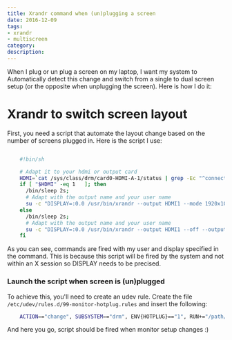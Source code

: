 ```yaml
---
title: Xrandr command when (un)plugging a screen
date: 2016-12-09
tags:
- xrandr
- multiscreen
category:
description:
---
```



When I plug or un plug a screen on my laptop, I want my system to Automatically detect this change and switch from a single to dual screen setup (or the opposite when unplugging the screen).
Here is how I do it:

# Xrandr to switch screen layout

First, you need a script that automate the layout change based on the number of screens plugged in.
Here is the script I use:

```bash

    #!bin/sh

    # Adapt it to your hdmi or output card
    HDMI=`cat /sys/class/drm/card0-HDMI-A-1/status | grep -Ec "^connected"`
    if [ "$HDMI" -eq 1   ]; then
      /bin/sleep 2s;
      # Adapt with the output name and your user name
      su -c "DISPLAY=:0.0 /usr/bin/xrandr --output HDMI1 --mode 1920x1080 --pos 1920x0 --rotate normal --output DP1 --off --output eDP1 --mode 1920x1080 --pos 0x0 --rotate normal --output VIRTUAL1 --off" "bacardi55"
    else
      /bin/sleep 2s;
      # Adapt with the output name and your user name
      su -c "DISPLAY=:0.0 /usr/bin/xrandr --output HDMI1 --off --output VIRTUAL1 --off --output eDP1 --mode 1920x1080 --pos 0x0 --rotate normal" "bacardi55"
    fi
```

As you can see, commands are fired with my user and display specified in the command.
This is because this script will be fired by the system and not within an X session so DISPLAY needs to be precised.


### Launch the script when screen is (un)plugged

To achieve this, you'll need to create an udev rule.
Create the file ```/etc/udev/rules.d/99-monitor-hotplug.rules``` and insert the following:

```bash
    ACTION=="change", SUBSYSTEM=="drm", ENV{HOTPLUG}=="1", RUN+="/path/to/xrandr/script.sh"
```



And here you go, script should be fired when monitor setup changes :)
